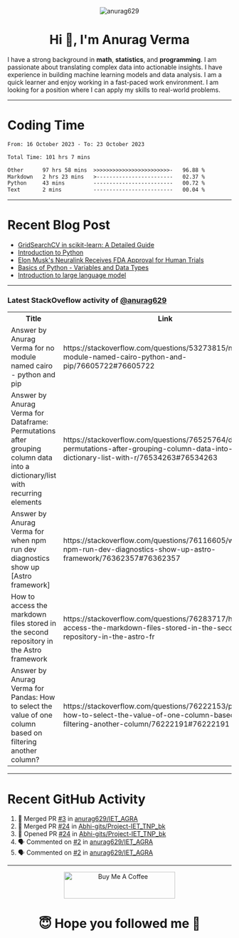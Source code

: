 

<p align="center"> <img src="https://komarev.com/ghpvc/?username=anurag629&label=Profile%20views&color=0e75b6&style=flat" alt="anurag629" /> </p>

<h1 align="center">Hi 👋, I'm Anurag Verma</h1>

I have a strong background in **math**, **statistics**, and **programming**. I am passionate about translating complex data into actionable insights. I have experience in building machine learning models and data analysis. I am a quick learner and enjoy working in a fast-paced work environment. I am looking for a position where I can apply my skills to real-world problems.

---

# Coding Time 
<!--START_SECTION:waka-->

```txt
From: 16 October 2023 - To: 23 October 2023

Total Time: 101 hrs 7 mins

Other      97 hrs 58 mins  >>>>>>>>>>>>>>>>>>>>>>>>-   96.88 %
Markdown   2 hrs 23 mins   >------------------------   02.37 %
Python     43 mins         -------------------------   00.72 %
Text       2 mins          -------------------------   00.04 %
```

<!--END_SECTION:waka-->


---
# Recent Blog Post

<!-- BLOG-POST-LIST:START -->
- [GridSearchCV in scikit-learn: A Detailed Guide](https://codercops.tech/blog/gridsearchcv-in-scikit-learn-a-detailed-guide)
- [Introduction to Python](https://codercops.tech/blog/python-tutorial/introduction-to-python)
- [Elon Musk&#39;s Neuralink Receives FDA Approval for Human Trials](https://codercops.tech/blog/elon-musks-neuralink-receives-fda-approval-for-human-trials)
- [Basics of Python - Variables and Data Types](https://codercops.tech/blog/python-basics-of-python-variables-and-data-types)
- [Introduction to large language model](https://codercops.tech/blog/introduction-to-large-language-model)
<!-- BLOG-POST-LIST:END -->

---

### Latest StackOveflow activity of [@anurag629](https://github.com/anurag629)
<table>
  <tr><th>Title</th><th>Link</th></tr>
  <!-- STACKOVERFLOW:START --><tr><td>Answer by Anurag Verma for no module named cairo - python and pip</td><td>https://stackoverflow.com/questions/53273815/no-module-named-cairo-python-and-pip/76605722#76605722</td></tr><tr><td>Answer by Anurag Verma for Dataframe: Permutations after grouping column data into a dictionary/list with recurring elements</td><td>https://stackoverflow.com/questions/76525764/dataframe-permutations-after-grouping-column-data-into-a-dictionary-list-with-r/76534263#76534263</td></tr><tr><td>Answer by Anurag Verma for when npm run dev diagnostics show up [Astro framework]</td><td>https://stackoverflow.com/questions/76116605/when-npm-run-dev-diagnostics-show-up-astro-framework/76362357#76362357</td></tr><tr><td>How to access the markdown files stored in the second repository in the Astro framework</td><td>https://stackoverflow.com/questions/76283717/how-to-access-the-markdown-files-stored-in-the-second-repository-in-the-astro-fr</td></tr><tr><td>Answer by Anurag Verma for Pandas: How to select the value of one column based on filtering another column?</td><td>https://stackoverflow.com/questions/76222153/pandas-how-to-select-the-value-of-one-column-based-on-filtering-another-column/76222191#76222191</td></tr><!-- STACKOVERFLOW:END -->
</table>

---

# Recent GitHub Activity
<!--START_SECTION:activity-->
1. 🎉 Merged PR [#3](https://github.com/anurag629/IET_AGRA/pull/3) in [anurag629/IET_AGRA](https://github.com/anurag629/IET_AGRA)
2. 🎉 Merged PR [#24](https://github.com/Abhi-gits/Project-IET_TNP_bk/pull/24) in [Abhi-gits/Project-IET_TNP_bk](https://github.com/Abhi-gits/Project-IET_TNP_bk)
3. 💪 Opened PR [#24](https://github.com/Abhi-gits/Project-IET_TNP_bk/pull/24) in [Abhi-gits/Project-IET_TNP_bk](https://github.com/Abhi-gits/Project-IET_TNP_bk)
4. 🗣 Commented on [#2](https://github.com/anurag629/IET_AGRA/issues/2#issuecomment-1772514016) in [anurag629/IET_AGRA](https://github.com/anurag629/IET_AGRA)
5. 🗣 Commented on [#2](https://github.com/anurag629/IET_AGRA/issues/2#issuecomment-1772471136) in [anurag629/IET_AGRA](https://github.com/anurag629/IET_AGRA)
<!--END_SECTION:activity-->

---

<p align="center"> 
<a href="https://www.buymeacoffee.com/anurag629" target="_blank"><img src="https://cdn.buymeacoffee.com/buttons/default-orange.png" alt="Buy Me A Coffee" height="60" width="250"></a>
</p>


<h1 align="center"> 😇 Hope you followed me 🥰  </h1>
